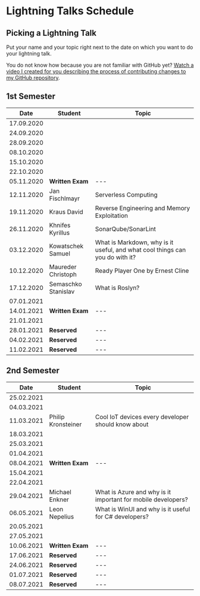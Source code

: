 # Lightning Talks Schedule

## Picking a Lightning Talk

Put your name and your topic right next to the date on which you want to do your lightning talk.

You do not know how because you are not familiar with GitHub yet? [Watch a video I created for you describing the process of contributing changes to my GitHub repository](https://youtu.be/mBprBD16P3g).

## 1st Semester

| Date       | Student          | Topic |
| ---------- | ---------------- | ----- |
| 17.09.2020 |                  |       |
| 24.09.2020 |                  |       |
| 28.09.2020 |                  |       |
| 08.10.2020 |                  |       |
| 15.10.2020 |                  |       |
| 22.10.2020 |                  |       |
| 05.11.2020 | **Written Exam** | ---   |
| 12.11.2020 |Jan Fischlmayr|Serverless Computing|
| 19.11.2020 | Kraus David | Reverse Engineering and Memory Exploitation |
| 26.11.2020 |Khnifes Kyrillus|SonarQube/SonarLint|
| 03.12.2020 | Kowatschek Samuel | What is Markdown, why is it useful, and what cool things can you do with it?|
| 10.12.2020 | Maureder Christoph | Ready Player One by Ernest Cline |
| 17.12.2020 |Semaschko Stanislav | What is Roslyn?|
| 07.01.2021 |                  |       |
| 14.01.2021 | **Written Exam** | ---   |
| 21.01.2021 |                  |       |
| 28.01.2021 | **Reserved**     | ---   |
| 04.02.2021 | **Reserved**     | ---   |
| 11.02.2021 | **Reserved**     | ---   |

## 2nd Semester

| Date       | Student          | Topic |
| ---------- | ---------------- | ----- |
| 25.02.2021 |                  |       |
| 04.03.2021 |                  |       |
| 11.03.2021 |Philip Kronsteiner|Cool IoT devices every developer should know about|
| 18.03.2021 |                  |       |
| 25.03.2021 |                  |       |
| 01.04.2021 |                  |       |
| 08.04.2021 | **Written Exam** | ---   |
| 15.04.2021 |                  |       |
| 22.04.2021 |                  |       |
| 29.04.2021 |Michael Enkner    |What is Azure and why is it important for mobile developers?|
| 06.05.2021 | Leon Nepelius    | What is WinUI and why is it useful for C# developers?|
| 20.05.2021 |                  |       |
| 27.05.2021 |                  |       |
| 10.06.2021 | **Written Exam** | ---   |
| 17.06.2021 | **Reserved**     | ---   |
| 24.06.2021 | **Reserved**     | ---   |
| 01.07.2021 | **Reserved**     | ---   |
| 08.07.2021 | **Reserved**     | ---   |
